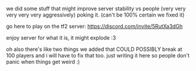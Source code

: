 we did some stuff that might improve server stability vs people (very very very very very aggressively) poking it. (can't be 100% certain we fixed it)

go here to play on the tf2 server: https://discord.com/invite/5RutXa3dGh

enjoy server for what it is, it might explode :3

oh also there's like two things we added that COULD POSSIBLY break at 100 players and i will have to fix that too. just writing it here so people don't panic when things get weird :)
